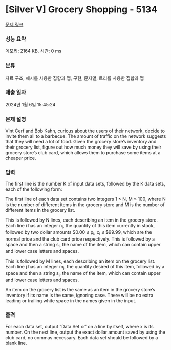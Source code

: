 # [Silver V] Grocery Shopping - 5134 

[문제 링크](https://www.acmicpc.net/problem/5134) 

### 성능 요약

메모리: 2164 KB, 시간: 0 ms

### 분류

자료 구조, 해시를 사용한 집합과 맵, 구현, 문자열, 트리를 사용한 집합과 맵

### 제출 일자

2024년 1월 6일 15:45:24

### 문제 설명

<p>Vint Cerf and Bob Kahn, curious about the users of their network, decide to invite them all to a barbecue. The amount of traffic on the network suggests that they will need a lot of food. Given the grocery store’s inventory and their grocery list, figure out how much money they will save by using their grocery store’s club card, which allows them to purchase some items at a cheaper price.</p>

### 입력 

 <p>The first line is the number K of input data sets, followed by the K data sets, each of the following form:</p>

<p>The first line of each data set contains two integers 1 ≤ N, M ≤ 100, where N is the number of different items in the grocery store and M is the number of different items in the grocery list.</p>

<p>This is followed by N lines, each describing an item in the grocery store. Each line i has an integer n<sub>i</sub>, the quantity of this item currently in stock, followed by two dollar amounts <span>$</span>0.00 ≤ p<sub>i</sub>, c<sub>i</sub> ≤ <span>$</span>99.99, which are the normal price and the club card price respectively. This is followed by a space and then a string s<sub>i</sub>, the name of the item, which can contain upper and lower case letters and spaces.</p>

<p>This is followed by M lines, each describing an item on the grocery list. Each line j has an integer m<sub>j</sub>, the quantity desired of this item, followed by a space and then a string s<sub>j</sub>, the name of the item, which can contain upper and lower case letters and spaces.</p>

<p>An item on the grocery list is the same as an item in the grocery store’s inventory if its name is the same, ignoring case. There will be no extra leading or trailing white space in the names given in the input.</p>

### 출력 

 <p>For each data set, output “Data Set x:” on a line by itself, where x is its number. On the next line, output the exact dollar amount saved by using the club card, no commas necessary. Each data set should be followed by a blank line.</p>

